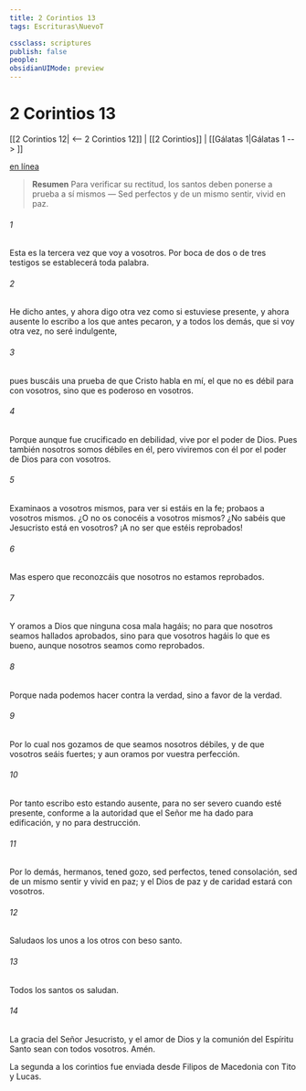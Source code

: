 ```yaml
---
title: 2 Corintios 13
tags: Escrituras\NuevoT

cssclass: scriptures
publish: false
people:
obsidianUIMode: preview
---
```


# 2 Corintios 13
[[2 Corintios 12| <-- 2 Corintios 12]] | [[2 Corintios]] | [[Gálatas 1|Gálatas 1 --> ]]

[en línea](https://churchofjesuschrist.org/study/scriptures/nt/2-cor/13?lang=spa)

> __Resumen__
Para verificar su rectitud, los santos deben ponerse a prueba a sí mismos — Sed perfectos y de un mismo sentir, vivid en paz.

###### 1 
Esta es la tercera vez que voy a vosotros. Por boca de dos o de tres testigos se establecerá toda palabra.

###### 2 
He dicho antes, y ahora digo otra vez como si estuviese presente, y ahora ausente lo escribo a los que antes pecaron, y a todos los demás, que si voy otra vez, no seré indulgente,

###### 3 
pues buscáis una prueba de que Cristo habla en mí, el que no es débil para con vosotros, sino que es poderoso en vosotros.

###### 4 
Porque aunque fue crucificado en debilidad, vive por el poder de Dios. Pues también nosotros somos débiles en él, pero viviremos con él por el poder de Dios para con vosotros.

###### 5 
Examinaos a vosotros mismos, para ver si estáis en la fe; probaos a vosotros mismos. ¿O no os conocéis a vosotros mismos? ¿No sabéis que Jesucristo está en vosotros? ¡A no ser que estéis reprobados!

###### 6 
Mas espero que reconozcáis que nosotros no estamos reprobados.

###### 7 
Y oramos a Dios que ninguna cosa mala hagáis; no para que nosotros seamos hallados aprobados, sino para que vosotros hagáis lo que es bueno, aunque nosotros seamos como reprobados.

###### 8 
Porque nada podemos hacer contra la verdad, sino a favor de la verdad.

###### 9 
Por lo cual nos gozamos de que seamos nosotros débiles, y de que vosotros seáis fuertes; y aun oramos por vuestra perfección.

###### 10 
Por tanto  escribo esto estando ausente, para no ser severo cuando esté presente, conforme a la autoridad que el Señor me ha dado para edificación, y no para destrucción.

###### 11 
Por lo demás, hermanos, tened gozo, sed perfectos, tened consolación, sed de un mismo sentir y vivid en paz; y el Dios de paz y de caridad estará con vosotros.

###### 12 
Saludaos los unos a los otros con beso santo.

###### 13 
Todos los santos os saludan.

###### 14 
La gracia del Señor Jesucristo, y el amor de Dios y la comunión del Espíritu Santo sean con todos vosotros. Amén.

La segunda  a los corintios fue enviada desde Filipos de Macedonia con Tito y Lucas.


